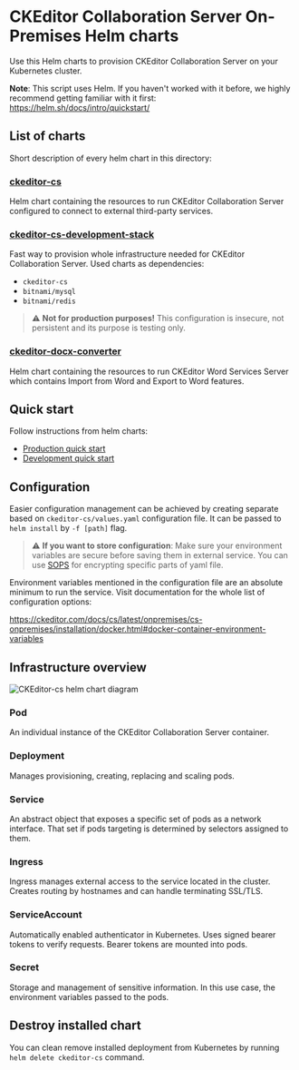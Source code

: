 # CKEditor Collaboration Server On-Premises Helm charts

Use this Helm charts to provision CKEditor Collaboration Server on your
Kubernetes cluster.

**Note**: This script uses Helm. If you haven't worked with it before, we highly
recommend getting familiar with it first: https://helm.sh/docs/intro/quickstart/

## List of charts

Short description of every helm chart in this directory:

### [ckeditor-cs](ckeditor-cs)

Helm chart containing the resources to run CKEditor Collaboration Server
configured to connect to external third-party services.

### [ckeditor-cs-development-stack](ckeditor-cs-development-stack)

Fast way to provision whole infrastructure needed for CKEditor Collaboration
Server. Used charts as dependencies:
- `ckeditor-cs`
- `bitnami/mysql`
- `bitnami/redis`

>:warning: **Not for production purposes!** This configuration is insecure, not
>persistent and its purpose is testing only.

### [ckeditor-docx-converter](ckeditor-docx-converter)

Helm chart containing the resources to run CKEditor Word Services Server
which contains Import from Word and Export to Word features.

## Quick start

Follow instructions from helm charts:
- [Production quick start](ckeditor-cs/README.md#quick-start)
- [Development quick start](ckeditor-cs-development-stack/README.md#quick-start)

## Configuration

Easier configuration management can be achieved by creating separate based on
`ckeditor-cs/values.yaml` configuration file. It can be passed to `helm install`
by `-f [path]` flag.

> :warning: **If you want to store configuration**: Make sure your environment
> variables are secure before saving them in external service. You can use
> [SOPS](https://github.com/mozilla/sops) for encrypting specific parts of yaml
> file.

Environment variables mentioned in the configuration file are an absolute
minimum to run the service. Visit documentation for the whole list of
configuration options:

https://ckeditor.com/docs/cs/latest/onpremises/cs-onpremises/installation/docker.html#docker-container-environment-variables

## Infrastructure overview

![CKEditor-cs helm chart diagram](diagram.jpg)

### Pod

An individual instance of the CKEditor Collaboration Server container.

### Deployment

Manages provisioning, creating, replacing and scaling pods.

### Service

An abstract object that exposes a specific set of pods as a network interface.
That set if pods targeting is determined by selectors assigned to them.

### Ingress

Ingress manages external access to the service located in the cluster. Creates
routing by hostnames and can handle terminating SSL/TLS.

### ServiceAccount

Automatically enabled authenticator in Kubernetes. Uses signed bearer tokens to
verify requests. Bearer tokens are mounted into pods.

### Secret

Storage and management of sensitive information. In this use case, the
environment variables passed to the pods.

## Destroy installed chart
You can clean remove installed deployment from Kubernetes by running `helm
delete ckeditor-cs` command.
